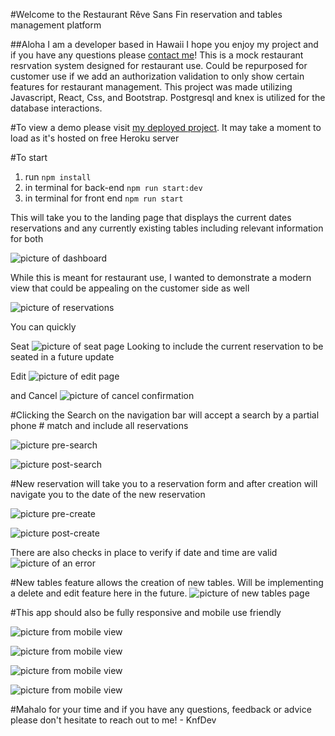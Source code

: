 #Welcome to the Restaurant Rêve Sans Fin reservation and tables management platform

##Aloha I am a developer based in Hawaii I hope you enjoy my project and if you have any questions please [contact me](https://www.linkedin.com/in/kenneth-mai-21839a21a/)!  This is a mock restaurant resrvation system designed for restaurant use.  Could be repurposed for customer use if we add an authorization validation to only show certain features for restaurant management. 
This project was made utilizing Javascript, React, Css, and Bootstrap. Postgresql and knex is utilized for the database interactions.

#To view a demo please visit [my deployed project](https://knf-restaurant-client.herokuapp.com/dashboard).  It may take a moment to load as it's hosted on free Heroku server

#To start
1. run `npm install`
2. in terminal for back-end `npm run start:dev`
3. in terminal for front end `npm run start`

This will take you to the landing page that displays the current dates reservations and any currently existing tables including relevant information for both

![picture of dashboard](https://i.imgur.com/37hpqKn.jpeg)

While this is meant for restaurant use, I wanted to demonstrate a modern view that could be appealing on the customer side as well

![picture of reservations](https://i.imgur.com/9WeZIu8.png)

You can quickly

Seat
![picture of seat page](https://i.imgur.com/BjfoZSG.jpeg)
Looking to include the current reservation to be seated in a future update

Edit
![picture of edit page](https://i.imgur.com/lHMFa26.jpeg)

and Cancel
![picture of cancel confirmation](https://i.imgur.com/zsV16cW.png)

#Clicking the Search on the navigation bar will accept a search by a partial phone # match and include all reservations

![picture pre-search](https://i.imgur.com/Xz3hSue.jpeg)

![picture post-search](https://i.imgur.com/yWe0OlW.jpeg)

#New reservation will take you to a reservation form and after creation will navigate you to the date of the new reservation

![picture pre-create](https://i.imgur.com/k4prtEz.jpeg)

![picture post-create](https://i.imgur.com/9OhyiCa.jpeg)

There are also checks in place to verify if date and time are valid
![picture of an error](https://i.imgur.com/RRaTlji.jpeg)

#New tables feature allows the creation of new tables.  Will be implementing a delete and edit feature here in the future.
![picture of new tables page](https://i.imgur.com/cn1ON31.jpeg)

#This app should also be fully responsive and mobile use friendly

![picture from mobile view](https://i.imgur.com/6b3Z0GX.png)

![picture from mobile view](https://i.imgur.com/EO9FQOR.png)

![picture from mobile view](https://i.imgur.com/ZRErNnD.png)

![picture from mobile view](https://i.imgur.com/OcFdwO2.png)

#Mahalo for your time and if you have any questions, feedback or advice please don't hesitate to reach out to me! - KnfDev
